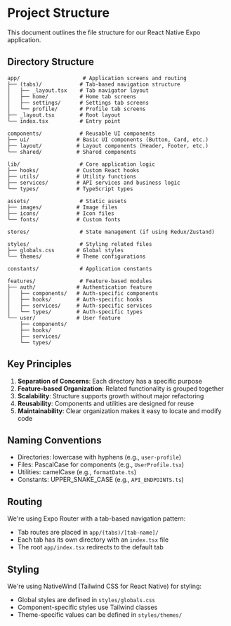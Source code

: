 # Project Structure

This document outlines the file structure for our React Native Expo application.

## Directory Structure

```
app/                    # Application screens and routing
├── (tabs)/            # Tab-based navigation structure
│   ├── _layout.tsx    # Tab navigator layout
│   ├── home/          # Home tab screens
│   ├── settings/      # Settings tab screens
│   └── profile/       # Profile tab screens
├── _layout.tsx        # Root layout
└── index.tsx          # Entry point

components/            # Reusable UI components
├── ui/               # Basic UI components (Button, Card, etc.)
├── layout/           # Layout components (Header, Footer, etc.)
└── shared/           # Shared components

lib/                   # Core application logic
├── hooks/            # Custom React hooks
├── utils/            # Utility functions
├── services/         # API services and business logic
└── types/            # TypeScript types

assets/                # Static assets
├── images/           # Image files
├── icons/            # Icon files
└── fonts/            # Custom fonts

stores/                # State management (if using Redux/Zustand)

styles/                # Styling related files
├── globals.css       # Global styles
└── themes/           # Theme configurations

constants/             # Application constants

features/              # Feature-based modules
├── auth/             # Authentication feature
│   ├── components/   # Auth-specific components
│   ├── hooks/        # Auth-specific hooks
│   ├── services/     # Auth-specific services
│   └── types/        # Auth-specific types
└── user/             # User feature
    ├── components/
    ├── hooks/
    ├── services/
    └── types/
```

## Key Principles

1. **Separation of Concerns**: Each directory has a specific purpose
2. **Feature-based Organization**: Related functionality is grouped together
3. **Scalability**: Structure supports growth without major refactoring
4. **Reusability**: Components and utilities are designed for reuse
5. **Maintainability**: Clear organization makes it easy to locate and modify code

## Naming Conventions

- Directories: lowercase with hyphens (e.g., `user-profile`)
- Files: PascalCase for components (e.g., `UserProfile.tsx`)
- Utilities: camelCase (e.g., `formatDate.ts`)
- Constants: UPPER_SNAKE_CASE (e.g., `API_ENDPOINTS.ts`)

## Routing

We're using Expo Router with a tab-based navigation pattern:
- Tab routes are placed in `app/(tabs)/[tab-name]/`
- Each tab has its own directory with an `index.tsx` file
- The root `app/index.tsx` redirects to the default tab

## Styling

We're using NativeWind (Tailwind CSS for React Native) for styling:
- Global styles are defined in `styles/globals.css`
- Component-specific styles use Tailwind classes
- Theme-specific values can be defined in `styles/themes/`